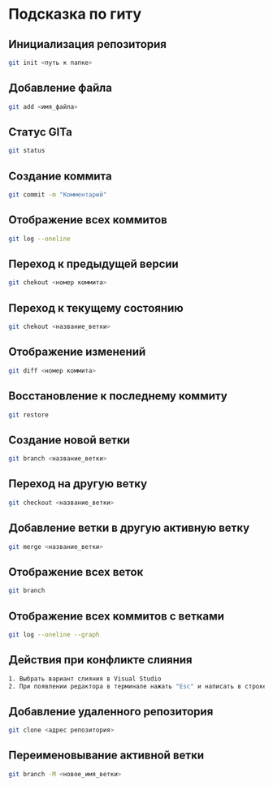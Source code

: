 # Подсказка по гиту

## Инициализация репозитория

```sh
git init <путь к папке>
```

## Добавление файла

```sh
git add <имя_файла>
```

## Статус GITa

```sh
git status
```

## Создание коммита

```sh
git commit -m "Комментарий"
```

## Отображение всех коммитов
```sh
git log --oneline
```

## Переход к предыдущей версии
```sh
git chekout <номер коммита>
```

## Переход к текущему состоянию
```sh
git chekout <название_ветки>
```

## Отображение изменений
```sh
git diff <номер коммита>
```

## Восстановление к последнему коммиту
```sh
git restore
```

## Создание новой ветки
```sh
git branch <название_ветки>
```

## Переход на другую ветку
```sh
git checkout <название_ветки>
```

## Добавление ветки в другую __активную__ ветку
```sh
git merge <название_ветки>
```

## Отображение всех веток
```sh
git branch
```

## Отображение всех коммитов с ветками
```sh
git log --oneline --graph
```

## Действия при конфликте слияния
```sh
1. Выбрать вариант слияния в Visual Studio
2. При появлении редактора в терминале нажать "Esc" и написать в строке "qw"
```

## Добавление удаленного репозитория
```sh
git clone <адрес репозитория>
```

## Переименовывание активной ветки
```sh
git branch -M <новое_имя_ветки>
```